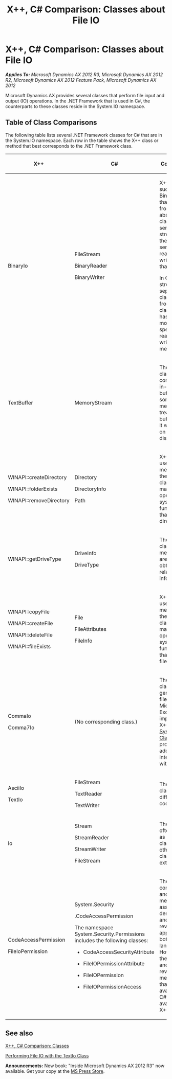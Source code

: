 ﻿---
title: 'X++, C# Comparison: Classes about File IO'
TOCTitle: 'X++, C# Comparison: Classes about File IO'
ms:assetid: cc002c80-5fa7-462f-b4bb-930b4e4f30b6
ms:mtpsurl: https://msdn.microsoft.com/en-us/library/Cc967427(v=AX.60)
ms:contentKeyID: 35251547
ms.date: 05/18/2015
mtps_version: v=AX.60
---

# X++, C\# Comparison: Classes about File IO 


_**Applies To:** Microsoft Dynamics AX 2012 R3, Microsoft Dynamics AX 2012 R2, Microsoft Dynamics AX 2012 Feature Pack, Microsoft Dynamics AX 2012_

Microsoft Dynamics AX provides several classes that perform file input and output (IO) operations. In the .NET Framework that is used in C\#, the counterparts to these classes reside in the System.IO namespace.

## Table of Class Comparisons

The following table lists several .NET Framework classes for C\# that are in the System.IO namespace. Each row in the table shows the X++ class or method that best corresponds to the .NET Framework class.

<table>
<colgroup>
<col style="width: 33%" />
<col style="width: 33%" />
<col style="width: 33%" />
</colgroup>
<thead>
<tr class="header">
<th><p>X++</p></th>
<th><p>C#</p></th>
<th><p>Comments</p></th>
</tr>
</thead>
<tbody>
<tr class="odd">
<td><p>BinaryIo</p></td>
<td><p>FileStream</p>
<p>BinaryReader</p>
<p>BinaryWriter</p></td>
<td><p>X++ classes such as BinaryIo that extend from the abstract class Io serve as a stream, and they also serve as a reader and writer for that stream.</p>
<p>In C# the stream is a separate class the from the class that has the more specific read and write methods.</p></td>
</tr>
<tr class="even">
<td><p>TextBuffer</p></td>
<td><p>MemoryStream</p></td>
<td><p>These classes contain an in-memory buffer, and some of the methods treat the buffer as if it were a file on the hard disk.</p></td>
</tr>
<tr class="odd">
<td><p>WINAPI::createDirectory</p>
<p>WINAPI::folderExists</p>
<p>WINAPI::removeDirectory</p></td>
<td><p>Directory</p>
<p>DirectoryInfo</p>
<p>Path</p></td>
<td><p>X++ can use static methods in the WINAPI class for many basic operating system functions that involve directories.</p></td>
</tr>
<tr class="even">
<td><p>WINAPI::getDriveType</p></td>
<td><p>DriveInfo</p>
<p>DriveType</p></td>
<td><p>These classes and methods are used to obtain drive related information.</p></td>
</tr>
<tr class="odd">
<td><p>WINAPI::copyFile</p>
<p>WINAPI::createFile</p>
<p>WINAPI::deleteFile</p>
<p>WINAPI::fileExists</p></td>
<td><p>File</p>
<p>FileAttributes</p>
<p>FileInfo</p></td>
<td><p>X++ can use static methods in the WINAPI class for many basic operating system functions that involve files.</p></td>
</tr>
<tr class="even">
<td><p>CommaIo</p>
<p>Comma7Io</p></td>
<td><p>(No corresponding class.)</p></td>
<td><p>These X++ classes can generate files that Microsoft Excel can import. In X++ the <a href="https://msdn.microsoft.com/en-us/library/gg959078(v=ax.60)">SysExcel Class</a> provides additional interaction with Excel.</p></td>
</tr>
<tr class="odd">
<td><p>AsciiIo</p>
<p>TextIo</p></td>
<td><p>FileStream</p>
<p>TextReader</p>
<p>TextWriter</p></td>
<td><p>These classes use different code pages.</p></td>
</tr>
<tr class="even">
<td><p>Io</p></td>
<td><p>Stream</p>
<p>StreamReader</p>
<p>StreamWriter</p>
<p>FileStream</p></td>
<td><p>These are often used as base classes that other classes extend.</p></td>
</tr>
<tr class="odd">
<td><p>CodeAccessPermission</p>
<p>FileIoPermission</p></td>
<td><p>System.Security</p>
<p>.CodeAccessPermission</p>
<p>The namespace System.Security.Permissions includes the following classes:</p>
<ul>
<li><p>CodeAccessSecurityAttribute</p></li>
<li><p>FileIOPermissionAttribute</p></li>
<li><p>FileIOPermission</p></li>
<li><p>FileIOPermissionAccess</p></li>
</ul></td>
<td><p>The concepts and methods of assert, demand, and revertAssert apply to both languages. However, the deny and revertDeny methods that are available in C# are not available in X++.</p></td>
</tr>
</tbody>
</table>


## See also

[X++, C\# Comparison: Classes](x-csharp-comparison-classes.md)

[Performing File IO with the TextIo Class](performing-file-io-with-the-textio-class.md)

  
**Announcements:** New book: "Inside Microsoft Dynamics AX 2012 R3" now available. Get your copy at the [MS Press Store](https://www.microsoftpressstore.com/store/inside-microsoft-dynamics-ax-2012-r3-9780735685109).

